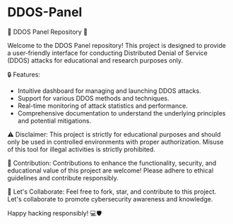 # DDOS-Panel
🚀 DDOS Panel Repository 🚀

Welcome to the DDOS Panel repository! This project is designed to provide a user-friendly interface for conducting Distributed Denial of Service (DDOS) attacks for educational and research purposes only.

🔒 Features:
- Intuitive dashboard for managing and launching DDOS attacks.
- Support for various DDOS methods and techniques.
- Real-time monitoring of attack statistics and performance.
- Comprehensive documentation to understand the underlying principles and potential mitigations.

⚠️ Disclaimer:
This project is strictly for educational purposes and should only be used in controlled environments with proper authorization. Misuse of this tool for illegal activities is strictly prohibited.

🌱 Contribution:
Contributions to enhance the functionality, security, and educational value of this project are welcome! Please adhere to ethical guidelines and contribute responsibly.

🔗 Let's Collaborate:
Feel free to fork, star, and contribute to this project. Let's collaborate to promote cybersecurity awareness and knowledge.

Happy hacking responsibly! 💻🛡️
